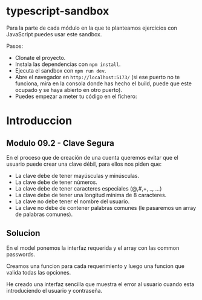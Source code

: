 # typescript-sandbox

Para la parte de cada módulo en la que te planteamos ejercicios con JavaScript puedes usar este sandbox.

Pasos:

- Clonate el proyecto.
- Instala las dependencias con `npm install`.
- Ejecuta el sandbox con `npm run dev`.
- Abre el navegador en `http://localhost:5173/` (si ese puerto no te funciona, mira en la consola donde has hecho el build, puede que este ocupado y se haya abierto en otro puerto).
- Puedes empezar a meter tu código en el fichero:


# Introduccion

## Modulo 09.2 - Clave Segura
En el proceso que de creación de una cuenta queremos evitar que el usuario puede crear una clave débil, para ellos nos piden que:

- La clave debe de tener mayúsculas y minúsculas.
- La clave debe de tener números.
- La clave debe de tener caracteres especiales (@,#,+, _, ...)
- La clave debe de tener una longitud mínima de 8 caracteres.
- La clave no debe tener el nombre del usuario.
- La clave no debe de contener palabras comunes (le pasaremos un array de palabras comunes).

## Solucion

En el model ponemos la interfaz requerida y el array con las common passwords.

Creamos una funcion para cada requerimiento y luego una funcion que valida todas las opciones.

He creado una interfaz sencilla que muestra el error al usuario cuando esta introduciendo el usuario y contraseña.